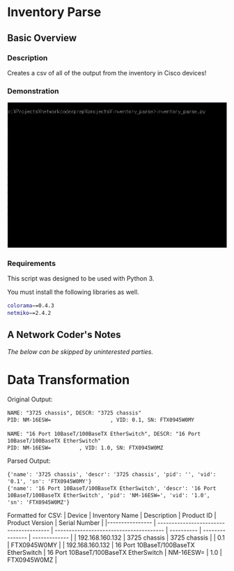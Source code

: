# Inventory Parse

## Basic Overview

### Description

Creates a csv of all of the output from the inventory in Cisco devices!

### Demonstration

![](https://github.com/syedur-rahman/networkcoder/blob/master/images/inventory_parse.gif)

### Requirements

This script was designed to be used with Python 3.

You must install the following libraries as well.

```bash
colorama==0.4.3
netmiko==2.4.2
```

## A Network Coder's Notes

*The below can be skipped by uninterested parties.*

# Data Transformation

Original Output:
```
NAME: "3725 chassis", DESCR: "3725 chassis"
PID: NM-16ESW=                   , VID: 0.1, SN: FTX0945W0MY

NAME: "16 Port 10BaseT/100BaseTX EtherSwitch", DESCR: "16 Port 10BaseT/100BaseTX EtherSwitch"
PID: NM-16ESW=         , VID: 1.0, SN: FTX0945W0MZ
```

Parsed Output:
```
{'name': '3725 chassis', 'descr': '3725 chassis', 'pid': '', 'vid': '0.1', 'sn': 'FTX0945W0MY'}
{'name': '16 Port 10BaseT/100BaseTX EtherSwitch', 'descr': '16 Port 10BaseT/100BaseTX EtherSwitch', 'pid': 'NM-16ESW=', 'vid': '1.0', 'sn': 'FTX0945W0MZ'}
```

Formatted for CSV:
|    Device       |	            Inventory Name              |	Description	                          | Product ID | Product Version | Serial Number |
|---------------- | --------------------------------------- | --------------------------------------- | ---------- | --------------- | ------------- |
| 192.168.160.132 |  3725 chassis                           | 3725 chassis                            |            |       0.1       | FTX0945W0MY   |
| 192.168.160.132 | 16 Port 10BaseT/100BaseTX EtherSwitch   | 16 Port 10BaseT/100BaseTX EtherSwitch   | NM-16ESW=  |       1.0       | FTX0945W0MZ   |